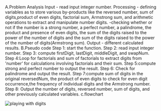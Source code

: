A.Problem Analysis
Input - read input integer number.
Processing - defining variables as to store various by-products like the reversed number, sum of digits,product of even digits, factorial sum, Armstrong sum, and arithmetic operations to extract and manipulate number digits.
-checking whether or not  if the number is a strong number, a perfect number, a palindrome, the product and presence of even digits, the sum of the digits raised to the power of the number of digits and the sum of the digits raised to the power of the number of digits(Armstrong sum).
Output - different calculated results.
B.Pseudo code
Step 1: start the function.
Step 2: read input integer number.
Step 3: compute firstDigit, lastDigit, middleDigit, and swapNum.
Step 4:Loop for factorials and sum of factorials to extract digits from 'number’ for calculations involving factorials and their sum.
Step 5:compute strong and perfect number to output the result.
Step 6: Check for palindrome and output the result.
Step 7:compute sum of digits in the original reversedNum, the product of even digits to check for even digit occurrence,the frequency of individual digits and the Armstrong number.
Step 8: Output the number of digits, reversed number, sum of digits, and other previously calculated variables.
c.flowchart

![playing with digits](https://github.com/YohannesGezahegn/Binary-Bombers/assets/149233041/4e108d84-0101-4824-979b-fabc2d9a881b)


